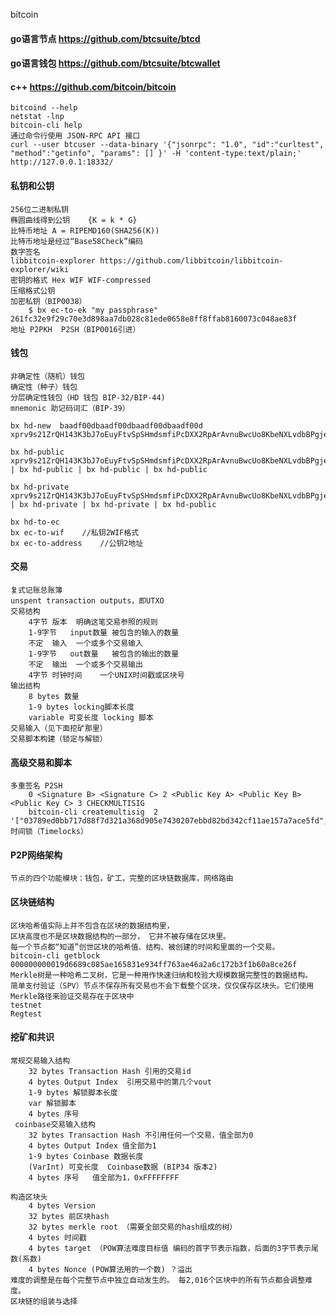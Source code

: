 bitcoin

#### go语言节点  https://github.com/btcsuite/btcd
#### go语言钱包 https://github.com/btcsuite/btcwallet

#### c++  https://github.com/bitcoin/bitcoin
    bitcoind --help
    netstat -lnp
    bitcoin-cli help
    通过命令行使用 JSON-RPC API 接口
    curl --user btcuser --data-binary '{"jsonrpc": "1.0", "id":"curltest", "method":"getinfo", "params": [] }' -H 'content-type:text/plain;' http://127.0.0.1:18332/
#### 私钥和公钥
    256位二进制私钥
    椭圆曲线得到公钥    {K = k * G}
    比特币地址 A = RIPEMD160(SHA256(K))
    比特币地址是经过“Base58Check”编码
    数字签名
    libbitcoin-explorer https://github.com/libbitcoin/libbitcoin-explorer/wiki
    密钥的格式 Hex WIF WIF-compressed
    压缩格式公钥
    加密私钥（BIP0038）
        $ bx ec-to-ek "my passphrase" 261fc32e9f29c70e3d898aa7db028c81ede0658e8ff8ffab8160073c048ae83f
    地址 P2PKH  P2SH（BIP0016引进）

#### 钱包
    非确定性（随机）钱包
    确定性（种子）钱包
    分层确定性钱包（HD 钱包 BIP-32/BIP-44)
    mnemonic 助记码词汇（BIP-39）

    bx hd-new  baadf00dbaadf00dbaadf00dbaadf00d
    xprv9s21ZrQH143K3bJ7oEuyFtvSpSHmdsmfiPcDXX2RpArAvnuBwcUo8KbeNXLvdbBPgjeFdEpQCAuxLaAP3bJRiiTdw1Kx4chf9zSGp95KBBR

    bx hd-public xprv9s21ZrQH143K3bJ7oEuyFtvSpSHmdsmfiPcDXX2RpArAvnuBwcUo8KbeNXLvdbBPgjeFdEpQCAuxLaAP3bJRiiTdw1Kx4chf9zSGp95KBBR | bx hd-public | bx hd-public | bx hd-public 

    bx hd-private xprv9s21ZrQH143K3bJ7oEuyFtvSpSHmdsmfiPcDXX2RpArAvnuBwcUo8KbeNXLvdbBPgjeFdEpQCAuxLaAP3bJRiiTdw1Kx4chf9zSGp95KBBR | bx hd-private | bx hd-private | bx hd-public 

    bx hd-to-ec
    bx ec-to-wif    //私钥2WIF格式
    bx ec-to-address    //公钥2地址

#### 交易
    复式记账总账簿
    unspent transaction outputs，即UTXO
    交易结构
        4字节	版本	明确这笔交易参照的规则
        1-9字节	input数量	被包含的输入的数量
        不定	输入	一个或多个交易输入
        1-9字节	out数量	被包含的输出的数量
        不定	输出	一个或多个交易输出
        4字节	时钟时间	一个UNIX时间戳或区块号
    输出结构
        8 bytes 数量
        1-9 bytes locking脚本长度
        variable 可变长度 locking 脚本
    交易输入（见下面挖矿那里）
    交易脚本构建（锁定与解锁）

#### 高级交易和脚本
    多重签名 P2SH
        0 <Signature B> <Signature C> 2 <Public Key A> <Public Key B> <Public Key C> 3 CHECKMULTISIG
        bitcoin-cli createmultisig  2 '["03789ed0bb717d88f7d321a368d905e7430207ebbd82bd342cf11ae157a7ace5fd","03dbc6764b8884a92e871274b87583e6d5c2a58819473e17e107ef3f6aa5a61626"]'
    时间锁（Timelocks）

#### P2P网络架构
    节点的四个功能模块：钱包，矿工，完整的区块链数据库，网络路由

#### 区块链结构
    区块哈希值实际上并不包含在区块的数据结构里，
    区块高度也不是区块数据结构的一部分， 它并不被存储在区块里。
    每一个节点都“知道”创世区块的哈希值、结构、被创建的时间和里面的一个交易。
    bitcoin-cli getblock 000000000019d6689c085ae165831e934ff763ae46a2a6c172b3f1b60a8ce26f
    Merkle树是一种哈希二叉树，它是一种用作快速归纳和校验大规模数据完整性的数据结构。
    简单支付验证（SPV）节点不保存所有交易也不会下载整个区块，仅仅保存区块头。它们使用Merkle路径来验证交易存在于区块中
    testnet
    Regtest
#### 挖矿和共识
    常规交易输入结构
        32 bytes Transaction Hash 引用的交易id
        4 bytes Output Index  引用交易中的第几个vout
        1-9 bytes 解锁脚本长度
        var 解锁脚本
        4 bytes 序号
     coinbase交易输入结构   
        32 bytes Transaction Hash 不引用任何一个交易，值全部为0
        4 bytes Output Index 值全部为1
        1-9 bytes Coinbase 数据长度
        (VarInt) 可变长度  Coinbase数据 (BIP34 版本2)
        4 bytes 序号   值全部为1，0xFFFFFFFF

    构造区块头
        4 bytes Version
        32 bytes 前区块hash
        32 bytes merkle root （需要全部交易的hash组成的树）
        4 bytes 时间戳
        4 bytes target （POW算法难度目标值 编码的首字节表示指数，后面的3字节表示尾数(系数)
        4 bytes Nonce (POW算法用的一个数) ？溢出
    难度的调整是在每个完整节点中独立自动发生的。 每2,016个区块中的所有节点都会调整难度。
    区块链的组装与选择

